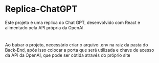 # Replica-ChatGPT
Este projeto é uma replica do Chat GPT, desenvolvido com React e alimentado pela API própria da OpenAI.
#
Ao baixar o projeto, necessário criar o arquivo .env na raiz da pasta do Back-End, após isso colocar a porta que será utilizada e chave de acesso da API da OpenAI, que pode ser obtida através do próprio site
